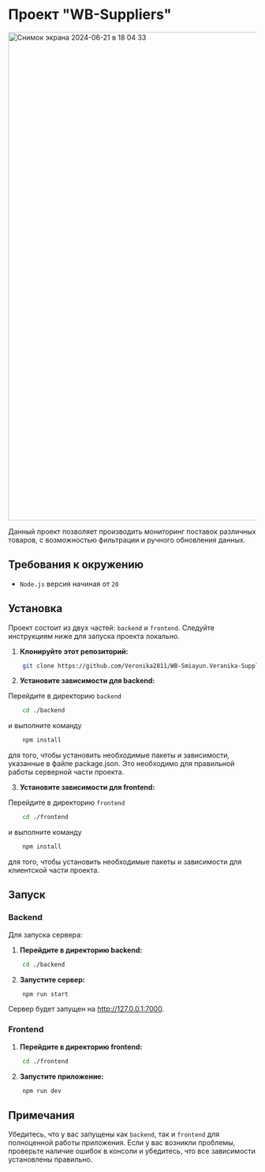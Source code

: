 # Проект "WB-Suppliers"

<img width="989" alt="Снимок экрана 2024-06-21 в 18 04 33" src="https://github.com/Veronika2811/WB-Smiayun.Veranika-Suppliers/assets/70888188/fb504eba-c0b6-4317-83a7-7eba7c90816b">

Данный проект позволяет производить мониторинг поставок различных товаров, с возможностью фильтрации и ручного обновления данных.

## Требования к окружению
- `Node.js` версия начиная от `20`

## Установка
Проект состоит из двух частей: `backend` и `frontend`. Следуйте инструкциям ниже для запуска проекта локально.

1. **Клонируйте этот репозиторий:**

```sh
    git clone https://github.com/Veronika2811/WB-Smiayun.Veranika-Suppliers.git
```

2. **Установите зависимости для backend:**

Перейдите в директорию `backend`

```sh
    cd ./backend
```

и выполните команду

```sh
    npm install
```

для того, чтобы установить необходимые пакеты и зависимости, указанные в файле package.json. Это необходимо для правильной работы серверной части проекта.

3. **Установите зависимости для frontend:**

Перейдите в директорию `frontend`

```sh
    cd ./frontend
```

и выполните команду

```sh
    npm install
```

для того, чтобы установить необходимые пакеты и зависимости для клиентской части проекта.

## Запуск

### Backend

Для запуска сервера:

1. **Перейдите в директорию backend:**

```sh
    cd ./backend
```

2. **Запустите сервер:**

```sh
    npm run start
```

Сервер будет запущен на http://127.0.0.1:7000.

### Frontend

1. **Перейдите в директорию frontend:**

```sh
    cd ./frontend
```

2. **Запустите приложение:**

```sh
    npm run dev
```

## Примечания

Убедитесь, что у вас запущены как `backend`, так и `frontend` для полноценной работы приложения.
Если у вас возникли проблемы, проверьте наличие ошибок в консоли и убедитесь, что все зависимости установлены правильно.
